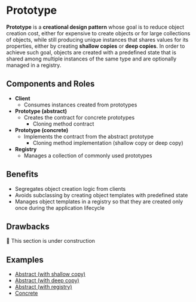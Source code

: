 # Prototype

**Prototype** is a **creational design pattern** whose goal is to reduce object creation cost, either for expensive to
create objects or for large collections of objects, while still producing unique instances that shares values for its
properties, either by creating **shallow copies** or **deep copies**. In order to achieve such goal, objects are
created with a predefined state that is shared among multiple instances of the same type and are optionally managed in
a registry.

## Components and Roles

- **Client**
  - Consumes instances created from prototypes
- **Prototype (abstract)**
  - Creates the contract for concrete prototypes
    - Cloning method contract
- **Prototype (concrete)**
  - Implements the contract from the abstract prototype
    - Cloning method implementation (shallow copy or deep copy)
- **Registry**
  - Manages a collection of commonly used prototypes

## Benefits

- Segregates object creation logic from clients
- Avoids subclassing by creating object templates with predefined state
- Manages object templates in a registry so that they are created only once during the application lifecycle

## Drawbacks

:construction: This section is under construction

## Examples

- [Abstract (with shallow copy)][1]
- [Abstract (with deep copy)][2]
- [Abstract (with registry)][3]
- [Concrete][4]

[1]: ./001_abstract_shallow_copy/
[2]: ./002_abstract_deep_copy/
[3]: ./003_abstract_registry/
[4]: ./004_concrete/
